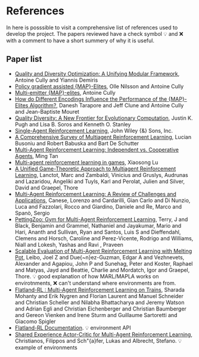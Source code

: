 
# References
In here is posssible to visit a comprehensive list of references used to develop the project.
The papers reviewed have a check symbol :bulb: and :x: with a comment to have a short summery of why it is useful.

## Paper list 
- [Quality and Diversity Optimization: A Unifying Modular Framework](https://doi.org/10.1109%2Ftevc.2017.2704781), Antoine Cully and Yiannis Demiris 
- [Policy gradient assisted {MAP}-Elites](https://doi.org/10.1145%2F3449639.3459304), Olle Nilsson and Antoine Cully
- [Multi-emitter {MAP}-elites](https://doi.org/10.1145%2F3449639.3459326), Antoine Cully
- [How do Different Encodings Influence the Performance of the {MAP}-Elites Algorithm?](https://doi.org/10.1145%2F2908812.2908875), Danesh Tarapore and Jeff Clune and Antoine Cully and Jean-Baptiste Mouret
- [Quality Diversity: A New Frontier for Evolutionary Computation](https://doi.org/10.3389%2Ffrobt.2016.00040), Justin K. Pugh and Lisa B. Soros and Kenneth O. Stanley
- [Single-Agent Reinforcement Learning](https://doi.org/10.1002%2F9781118884614.ch2), John Wiley {\&} Sons, Inc.
- [A Comprehensive Survey of Multiagent Reinforcement Learning](https://doi.org/10.1109%2Ftsmcc.2007.913919), Lucian Busoniu and Robert Babuska and Bart De Schutter
- [Multi-Agent Reinforcement Learning: Independent vs. Cooperative Agents](https://doi.org/10.1016%2Fb978-1-55860-307-3.50049-6), Ming Tan
- [Multi-agent reinforcement learning in games](https://doi.org/10.22215%2Fetd%2F2012-09679), Xiaosong Lu 
- [A Unified Game-Theoretic Approach to Multiagent Reinforcement Learning](https://proceedings.neurips.cc/paper_files/paper/2017/file/3323fe11e9595c09af38fe67567a9394-Paper.pdf), Lanctot, Marc and Zambaldi, Vinicius and Gruslys, Audrunas and Lazaridou, Angeliki and Tuyls, Karl and Perolat, Julien and Silver, David and Graepel, Thore
- [Multi-Agent Reinforcement Learning: A Review of Challenges and Applications](https://www.mdpi.com/2076-3417/11/11/4948), Canese, Lorenzo and Cardarilli, Gian Carlo and Di Nunzio, Luca and Fazzolari, Rocco and Giardino, Daniele and Re, Marco and Spanò, Sergio
- [PettingZoo: Gym for Multi-Agent Reinforcement Learning](https://proceedings.neurips.cc/paper_files/paper/2021/file/7ed2d3454c5eea71148b11d0c25104ff-Paper.pdf), Terry, J and Black, Benjamin and Grammel, Nathaniel and Jayakumar, Mario  and Hari, Ananth  and Sullivan, Ryan and Santos, Luis S and Dieffendahl, Clemens and Horsch, Caroline and Perez-Vicente, Rodrigo and Williams, Niall  and Lokesh, Yashas  and Ravi , Praveen 
- [Scalable Evaluation of Multi-Agent Reinforcement Learning with Melting Pot](http://proceedings.mlr.press/v139/leibo21a/leibo21a.pdf), Leibo, Joel Z and Due{\~n}ez-Guzman, Edgar A and Vezhnevets, Alexander and Agapiou, John P and Sunehag, Peter and Koster, Raphael and Matyas, Jayd and Beattie, Charlie and Mordatch, Igor and Graepel, Thore. :bulb: good explanation of how MARL/MAPLA works on envirotnments, :x: can't understand where environments are from.
- [Flatland-RL : Multi-Agent Reinforcement Learning on Trains](https://arxiv.org/abs/2012.05893), Sharada Mohanty and Erik Nygren and Florian Laurent and Manuel Schneider and Christian Scheller and Nilabha Bhattacharya and Jeremy Watson and Adrian Egli and Christian Eichenberger and Christian Baumberger and Gereon Vienken and Irene Sturm and Guillaume Sartoretti and Giacomo Spigler
- [Flatland-RL Documentation](https://flatland.aicrowd.com/getting-started/env.html). :bulb: environment API
- [Shared Experience Actor-Critic for Multi-Agent Reinforcement Learning](https://proceedings.neurips.cc/paper_files/paper/2020/file/7967cc8e3ab559e68cc944c44b1cf3e8-Paper.pdf), Christianos, Filippos and Sch\"{a}fer, Lukas and Albrecht, Stefano. :bulb: example of environments

